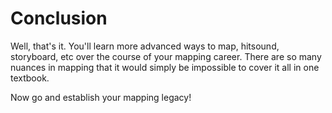 # Conclusion

Well, that's it. You'll learn more advanced ways to map, hitsound, storyboard, etc over the course of your mapping career. There are so many nuances in mapping that it would simply be impossible to cover it all in one textbook.

Now go and establish your mapping legacy!